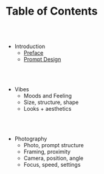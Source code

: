 # Table of Contents

<br>
<br>

 - Introduction
   - [Preface]("dalle2/sections/introduction/preface.md")
   - [Prompt Design]("dalle2/sections/introduction/prompt-design.md")

<br>
<br>

 - Vibes
   - Moods and Feeling
   - Size, structure, shape
   - Looks + aesthetics

<br>
<br>

 - Photography
   - Photo, prompt structure
   - Framing, proximity
   - Camera, position, angle
   - Focus, speed, settings



